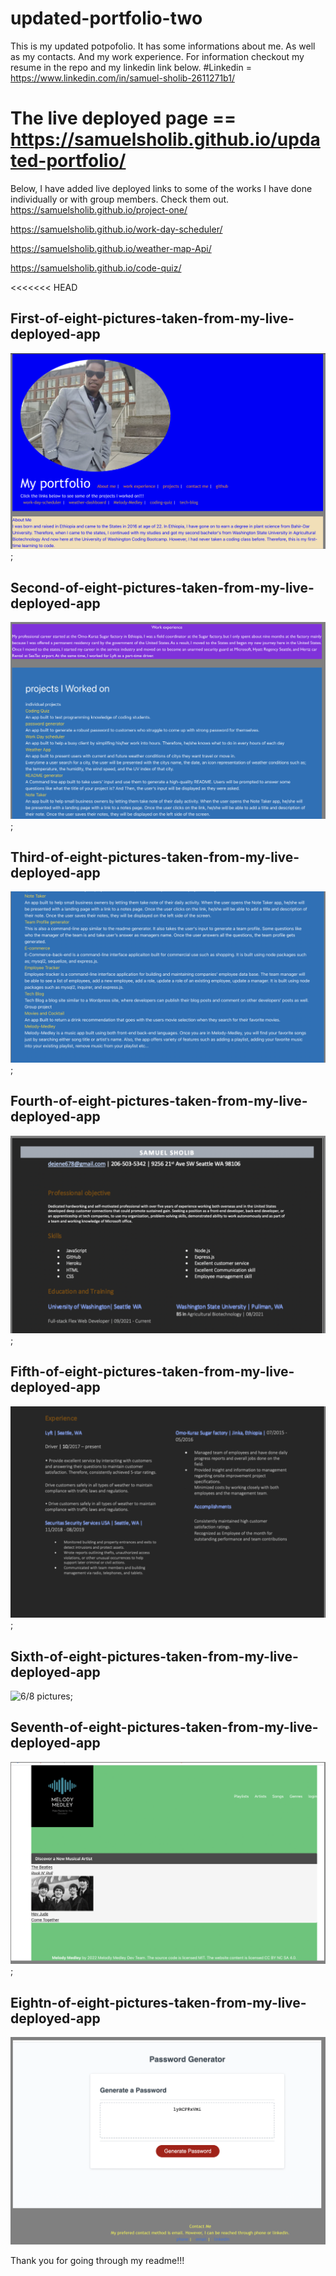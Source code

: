 # updated-portfolio-two
This is my updated potpofolio.
It has some informations about me.
As well as my contacts.
And my work experience.
For information checkout my resume in the repo and my linkedin link below.
#Linkedin = https://www.linkedin.com/in/samuel-sholib-2611271b1/
# The live deployed page == https://samuelsholib.github.io/updated-portfolio/
Below, I have added live deployed links to some of the works I have done individually or with group members. Check them out. 
https://samuelsholib.github.io/project-one/

https://samuelsholib.github.io/work-day-scheduler/

https://samuelsholib.github.io/weather-map-Api/

 https://samuelsholib.github.io/code-quiz/



<<<<<<< HEAD
## First-of-eight-pictures-taken-from-my-live-deployed-app


![1/8 Pictures](images/1st.png);

## Second-of-eight-pictures-taken-from-my-live-deployed-app

![2/8 pictures](images/2nd.png);

## Third-of-eight-pictures-taken-from-my-live-deployed-app

![3/8 pictures](images/3rd.png);

## Fourth-of-eight-pictures-taken-from-my-live-deployed-app

![4/8 pictures](images/4th.png);

## Fifth-of-eight-pictures-taken-from-my-live-deployed-app

![5/8 pictures](images/5th.png);
## Sixth-of-eight-pictures-taken-from-my-live-deployed-app

![6/8 pictures](images/6th.png);
## Seventh-of-eight-pictures-taken-from-my-live-deployed-app

![7/8 pictures](images/7th.png);

## Eightn-of-eight-pictures-taken-from-my-live-deployed-app
![8/8 pictures](images/8th.png)


Thank you for going through my readme!!!
